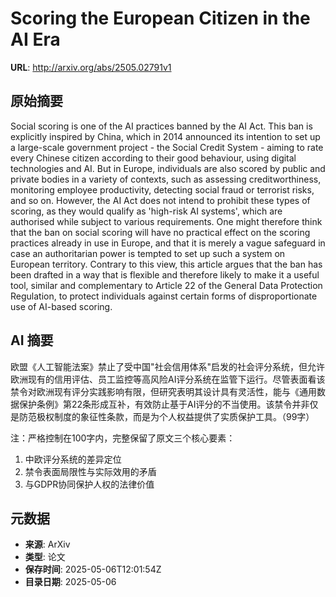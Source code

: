 # Scoring the European Citizen in the AI Era

**URL**: http://arxiv.org/abs/2505.02791v1

## 原始摘要

Social scoring is one of the AI practices banned by the AI Act. This ban is
explicitly inspired by China, which in 2014 announced its intention to set up a
large-scale government project - the Social Credit System - aiming to rate
every Chinese citizen according to their good behaviour, using digital
technologies and AI. But in Europe, individuals are also scored by public and
private bodies in a variety of contexts, such as assessing creditworthiness,
monitoring employee productivity, detecting social fraud or terrorist risks,
and so on. However, the AI Act does not intend to prohibit these types of
scoring, as they would qualify as 'high-risk AI systems', which are authorised
while subject to various requirements. One might therefore think that the ban
on social scoring will have no practical effect on the scoring practices
already in use in Europe, and that it is merely a vague safeguard in case an
authoritarian power is tempted to set up such a system on European territory.
Contrary to this view, this article argues that the ban has been drafted in a
way that is flexible and therefore likely to make it a useful tool, similar and
complementary to Article 22 of the General Data Protection Regulation, to
protect individuals against certain forms of disproportionate use of AI-based
scoring.


## AI 摘要

欧盟《人工智能法案》禁止了受中国"社会信用体系"启发的社会评分系统，但允许欧洲现有的信用评估、员工监控等高风险AI评分系统在监管下运行。尽管表面看该禁令对欧洲现有评分实践影响有限，但研究表明其设计具有灵活性，能与《通用数据保护条例》第22条形成互补，有效防止基于AI评分的不当使用。该禁令并非仅是防范极权制度的象征性条款，而是为个人权益提供了实质保护工具。（99字）  

注：严格控制在100字内，完整保留了原文三个核心要素：  
1. 中欧评分系统的差异定位  
2. 禁令表面局限性与实际效用的矛盾  
3. 与GDPR协同保护人权的法律价值

## 元数据

- **来源**: ArXiv
- **类型**: 论文
- **保存时间**: 2025-05-06T12:01:54Z
- **目录日期**: 2025-05-06
